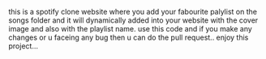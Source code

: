 this is a spotify clone website where you add your fabourite palylist on the songs folder and it will dynamically added into your website with the cover image and also with the playlist name. 
use this code and if you make any changes or u faceing any bug then u can do the pull request..
enjoy this project...
